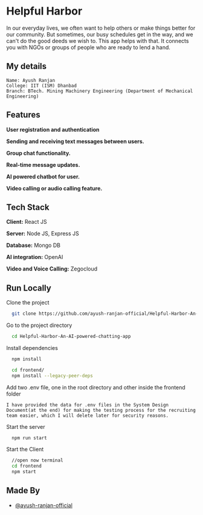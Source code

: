 
# Helpful Harbor

In our everyday lives, we often want to help others or make things better for our community. But sometimes, our busy schedules get in the way, and we can't do the good deeds we wish to. This app helps with that. It connects you with NGOs or groups of people who are ready to lend a hand.

## My details
```
Name: Ayush Ranjan
College: IIT (ISM) Dhanbad 
Branch: BTech. Mining Machinery Engineering (Department of Mechanical Engineering)

```
## Features
  **User registration and authentication**
  
  **Sending and receiving text messages between users.**
  
  **Group chat functionality.**
  
  **Real-time message updates.**
  
  **AI powered chatbot for user.**
  
  **Video calling or audio calling feature.**
  
## Tech Stack

**Client:** React JS

**Server:** Node JS, Express JS

**Database:** Mongo DB

**AI integration:** OpenAI

**Video and Voice Calling:** Zegocloud

## Run Locally

Clone the project

```bash
  git clone https://github.com/ayush-ranjan-official/Helpful-Harbor-An-AI-powered-chatting-app-
```

Go to the project directory

```bash
  cd Helpful-Harbor-An-AI-powered-chatting-app
```

Install dependencies

```bash
  npm install
```

```bash
  cd frontend/
  npm install --legacy-peer-deps
```

Add two .env file, one in the root directory and other inside the frontend folder

```I have provided the data for .env files in the System Design Document(at the end) for making the testing process for the recruiting team easier, which I will delete later for security reasons.```

Start the server

```bash
  npm run start
```
Start the Client

```bash
  //open now terminal
  cd frontend
  npm start
```

## Made By

- [@ayush-ranjan-official](https://github.com/ayush-ranjan-official)
  
